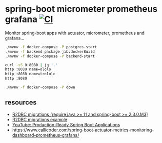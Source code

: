 # spring-boot micrometer prometheus grafana [![CI](https://github.com/daggerok/boot-micrometer-prometheus-grafana-monitoring/workflows/CI/badge.svg)](https://github.com/daggerok/boot-micrometer-prometheus-grafana-monitoring/actions?query=workflow%3ACI)
Monitor spring-boot apps with actuator, micrometer, prometheus and grafana...

```bash
./mvnw -f docker-compose -P postgres-start
./mvnw -f backend package jib:dockerBuild
./mvnw -f docker-compose -P backend-start

curl -sS 0:8080 | jq '.'
http :8080 name=ololo
http :8080 name=trololo
http :8080

./mvnw -f docker-compose -P down
```

## resources

* [R2DBC migrations (require java >= 11 and spring-boot >= 2.3.0.M3)](https://github.com/nkonev/r2dbc-migrate)
* [R2DBC migrations example](https://github.com/nkonev/r2dbc-migrate-example/blob/master/pom.xml)
* [YouTube: Production-Ready Spring Boot Applications](https://www.youtube.com/watch?v=SSu7V-S5yec&feature=youtu.be&t=2132s)
* https://www.callicoder.com/spring-boot-actuator-metrics-monitoring-dashboard-prometheus-grafana/
<!--
* [Official Apache Maven documentation](https://maven.apache.org/guides/index.html)
* [Spring Boot Maven Plugin Reference Guide](https://docs.spring.io/spring-boot/docs/2.3.0.M4/maven-plugin/reference/html/)
* [Create an OCI image](https://docs.spring.io/spring-boot/docs/2.3.0.M4/maven-plugin/reference/html/#build-image)
* [Coroutines section of the Spring Framework Documentation](https://docs.spring.io/spring/docs/5.2.5.RELEASE/spring-framework-reference/languages.html#coroutines)
* [Flyway Migration](https://docs.spring.io/spring-boot/docs/2.2.6.RELEASE/reference/htmlsingle/#howto-execute-flyway-database-migrations-on-startup)
* [Spring Configuration Processor](https://docs.spring.io/spring-boot/docs/2.2.6.RELEASE/reference/htmlsingle/#configuration-metadata-annotation-processor)
* [Spring Data R2DBC](https://docs.spring.io/spring-boot/docs/2.2.6.RELEASE/reference/html/spring-boot-features.html#boot-features-r2dbc)
* [JDBC API](https://docs.spring.io/spring-boot/docs/2.2.6.RELEASE/reference/htmlsingle/#boot-features-sql)
* [Spring Data JDBC](https://docs.spring.io/spring-data/jdbc/docs/current/reference/html/)
* [Acessing data with R2DBC](https://spring.io/guides/gs/accessing-data-r2dbc/)
* [Accessing Relational Data using JDBC with Spring](https://spring.io/guides/gs/relational-data-access/)
* [Managing Transactions](https://spring.io/guides/gs/managing-transactions/)
* [Using Spring Data JDBC](https://github.com/spring-projects/spring-data-examples/tree/master/jdbc/basics)
* [R2DBC Homepage](https://r2dbc.io)
-->
